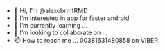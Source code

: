 - 👋 Hi, I’m @alexobrmfRMD
- 👀 I’m interested in app for faster android
- 🌱 I’m currently learning ...
- 💞️ I’m looking to collaborate on ...
- 📫 How to reach me ...
00381631480858 on VIBER
<!---
alexobrmfRMD/alexobrmfRMD is a ✨ special ✨ repository because its `README.md` (this file) appears on your GitHub profile.
You can click the Preview link to take a look at your changes.
--->
